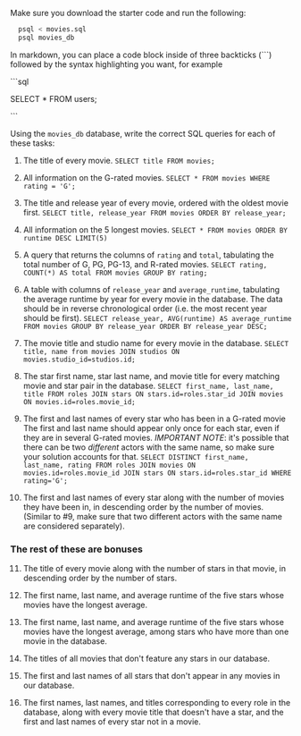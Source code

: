 Make sure you download the starter code and run the following:

```sh
  psql < movies.sql
  psql movies_db
```

In markdown, you can place a code block inside of three backticks (```) followed by the syntax highlighting you want, for example

\```sql

SELECT \* FROM users;

\```

Using the `movies_db` database, write the correct SQL queries for each of these tasks:

1.  The title of every movie.
    `SELECT title FROM movies;`

2.  All information on the G-rated movies.
    `SELECT * FROM movies WHERE rating = 'G';`

3.  The title and release year of every movie, ordered with the
    oldest movie first.
    `SELECT title, release_year FROM movies ORDER BY release_year;`

4.  All information on the 5 longest movies.
    `SELECT * FROM movies ORDER BY runtime DESC LIMIT(5)`

5.  A query that returns the columns of `rating` and `total`, tabulating the
    total number of G, PG, PG-13, and R-rated movies.
    `SELECT rating, COUNT(*) AS total FROM movies GROUP BY rating;`

6.  A table with columns of `release_year` and `average_runtime`,
    tabulating the average runtime by year for every movie in the database. The data should be in reverse chronological order (i.e. the most recent year should be first).
    `SELECT release_year, AVG(runtime) AS average_runtime FROM movies GROUP BY release_year ORDER BY release_year DESC;`

7.  The movie title and studio name for every movie in the
    database.
    `SELECT title, name from movies JOIN studios ON movies.studio_id=studios.id;`

8.  The star first name, star last name, and movie title for every
    matching movie and star pair in the database.
    `SELECT first_name, last_name, title FROM roles JOIN stars ON stars.id=roles.star_id JOIN movies ON movies.id=roles.movie_id;`

9.  The first and last names of every star who has been in a G-rated movie The first and last name should appear only once for each star, even if they are in several G-rated movies. _IMPORTANT NOTE_: it's possible that there can be two _different_ actors with the same name, so make sure your solution accounts for that.
    `SELECT DISTINCT first_name, last_name, rating FROM roles JOIN movies ON movies.id=roles.movie_id JOIN stars ON stars.id=roles.star_id WHERE rating='G';`

10. The first and last names of every star along with the number
    of movies they have been in, in descending order by the number of movies. (Similar to #9, make sure that two different actors with the same name are considered separately).

### The rest of these are bonuses

11. The title of every movie along with the number of stars in
    that movie, in descending order by the number of stars.

12. The first name, last name, and average runtime of the five
    stars whose movies have the longest average.

13. The first name, last name, and average runtime of the five
    stars whose movies have the longest average, among stars who have more than one movie in the database.

14. The titles of all movies that don't feature any stars in our
    database.

15. The first and last names of all stars that don't appear in any movies in our database.

16. The first names, last names, and titles corresponding to every
    role in the database, along with every movie title that doesn't have a star, and the first and last names of every star not in a movie.
